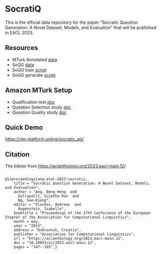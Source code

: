 # SocratiQ
This is the official data repository for the paper "Socratic Question Generation: A Novel Dataset, Models, and Evaluation" that will be published in EACL 2023.

## Resources
* MTurk Annotated [data](https://github.com/NUS-IDS/eacl23_soqg/tree/main/data/mturk_annotations)
* SoQG [data](https://github.com/NUS-IDS/eacl23_soqg/tree/main/data/soqg_dataset)
* SoQG train [script](https://github.com/NUS-IDS/eacl23_soqg/blob/main/soqg_scripts/train.py)
* SoQG generate [script](https://github.com/NUS-IDS/eacl23_soqg/blob/main/soqg_scripts/generate.py)

## Amazon MTurk Setup
* Qualification test [doc](https://github.com/NUS-IDS/eacl23_soqg/blob/main/mturk_setup/MTurk%20Qualification%20Test.pdf)
* Question Selection study [doc](https://github.com/NUS-IDS/eacl23_soqg/blob/main/mturk_setup/mturk_question_selection.png)
* Question Quality study [doc](https://github.com/NUS-IDS/eacl23_soqg/blob/main/mturk_setup/mturk_question_quality.png)

## Quick Demo
https://nlp-platform.online/socratic_qg/

## Citation
The bibtex from
https://aclanthology.org/2023.eacl-main.12/
```

@inproceedings{ang-etal-2023-socratic,
    title = "Socratic Question Generation: A Novel Dataset, Models, and Evaluation",
    author = "Ang, Beng Heng  and
      Gollapalli, Sujatha Das  and
      Ng, See-Kiong",
    editor = "Vlachos, Andreas  and
      Augenstein, Isabelle",
    booktitle = "Proceedings of the 17th Conference of the European Chapter of the Association for Computational Linguistics",
    month = may,
    year = "2023",
    address = "Dubrovnik, Croatia",
    publisher = "Association for Computational Linguistics",
    url = "https://aclanthology.org/2023.eacl-main.12",
    doi = "10.18653/v1/2023.eacl-main.12",
    pages = "147--165",}
```
